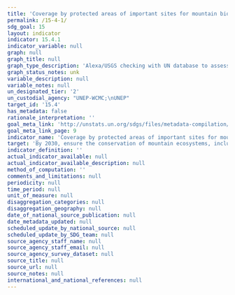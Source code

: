 ```yaml
---
title: 'Coverage by protected areas of important sites for mountain biodiversity'
permalink: /15-4-1/
sdg_goal: 15
layout: indicator
indicator: 15.4.1
indicator_variable: null
graph: null
graph_title: null
graph_type_description: 'Alexa/USGS checking with UN database to assess quality and suitability for reporting Dec 19 3pm e-mails'
graph_status_notes: unk
variable_description: null
variable_notes: null
un_designated_tier: '2'
un_custodial_agency: "UNEP-WCMC;\nUNEP"
target_id: '15.4'
has_metadata: false
rationale_interpretation: ''
goal_meta_link: 'http://unstats.un.org/sdgs/files/metadata-compilation/Metadata-Goal-15.pdf'
goal_meta_link_page: 9
indicator_name: 'Coverage by protected areas of important sites for mountain biodiversity'
target: 'By 2030, ensure the conservation of mountain ecosystems, including their biodiversity, in order to enhance their capacity to provide benefits that are essential for sustainable development.'
indicator_definition: ''
actual_indicator_available: null
actual_indicator_available_description: null
method_of_computation: ''
comments_and_limitations: null
periodicity: null
time_period: null
unit_of_measure: null
disaggregation_categories: null
disaggregation_geography: null
date_of_national_source_publication: null
date_metadata_updated: null
scheduled_update_by_national_source: null
scheduled_update_by_SDG_team: null
source_agency_staff_name: null
source_agency_staff_email: null
source_agency_survey_dataset: null
source_title: null
source_url: null
source_notes: null
international_and_national_references: null
---
```

